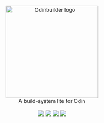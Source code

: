 <p align="center">
    <img src="https://rawgit.com/ThisDrunkDane/OdinBuilder/master/ob%20Logo.png" alt="Odinbuilder logo" height=250px/>
    <br/>
    A build-system lite for Odin
    <br/>
    <br/>
    <a href="https://github.com/ThisDrunkDane/odinbuilder/releases/latest">
        <img src="https://img.shields.io/github/release/thisdrunkdane/odinbuilder.svg">
    </a>
    <a href="https://github.com/ThisDrunkDane/odinbuilder/releases/latest">
        <img src="https://img.shields.io/badge/platforms-Windows-green.svg">
    </a>
    <a href="https://github.com/ThisDrunkDane/agitclient/blob/master/LICENSE">
        <img src="https://img.shields.io/github/license/thisdrunkdane/odinbuilder.svg">
    </a>
    <img src="https://img.shields.io/badge/language-Odin-lightgrey.svg">
</p>
